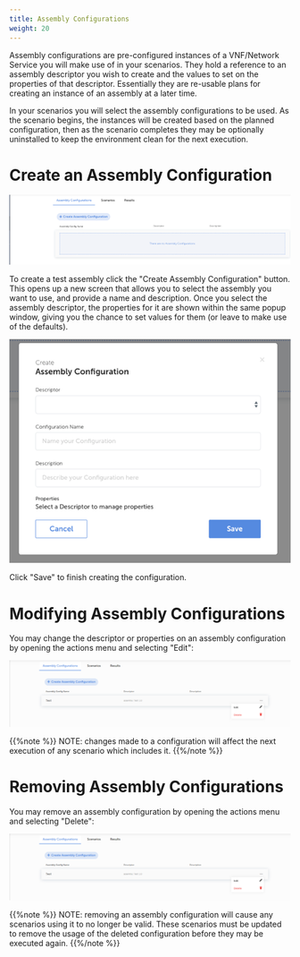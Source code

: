 ```yaml
---
title: Assembly Configurations
weight: 20
---
```


Assembly configurations are pre-configured instances of a VNF/Network Service you will make use of in your scenarios. They hold a reference to an assembly descriptor you wish to create and the values to set on the properties of that descriptor. Essentially they are re-usable plans for creating an instance of an assembly at a later time. 

In your scenarios you will select the assembly configurations to be used. As the scenario begins, the instances will be created based on the planned configuration, then as the scenario completes they may be optionally uninstalled to keep the environment clean for the next execution. 

# Create an Assembly Configuration

![Assembly Configuration](/images/user-guides/behaviour-testing/assembly-configuration.png "Assembly Configuration")

To create a test assembly click the "Create Assembly Configuration" button. This opens up a new screen that allows you to select the assembly you want to use, and provide a name and description. Once you select the assembly descriptor, the properties for it are shown within the same popup window, giving you the chance to set values for them (or leave to make use of the defaults).

![Create Assembly Configuration](/images/user-guides/behaviour-testing/create-test-assembly.png "Create Assembly Configuration")

Click "Save" to finish creating the configuration.

# Modifying Assembly Configurations

You may change the descriptor or properties on an assembly configuration by opening the actions menu and selecting "Edit":

![Edit Assembly Configuration](/images/user-guides/behaviour-testing/edit-or-delete-assembly-configuration.png "Edit Assembly Configuration")

{{%note %}}
NOTE: changes made to a configuration will affect the next execution of any scenario which includes it.
{{%/note %}}

# Removing Assembly Configurations

You may remove an assembly configuration by opening the actions menu and selecting "Delete":

![Delete Assembly Configuration](/images/user-guides/behaviour-testing/edit-or-delete-assembly-configuration.png "Delete Assembly Configuration")

{{%note %}}
NOTE: removing an assembly configuration will cause any scenarios using it to no longer be valid. These scenarios must be updated to remove the usage of the deleted configuration before they may be executed again.
{{%/note %}}
